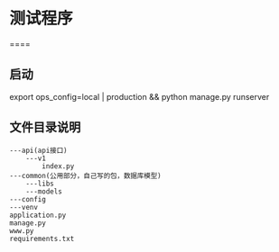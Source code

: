 # 测试程序
====
## 启动
export ops_config=local | production && python manage.py runserver

## 文件目录说明

```
---api(api接口)
    ---v1
        index.py
---common(公用部分，自己写的包，数据库模型)
    ---libs
    ---models
---config
---venv
application.py
manage.py
www.py
requirements.txt
```